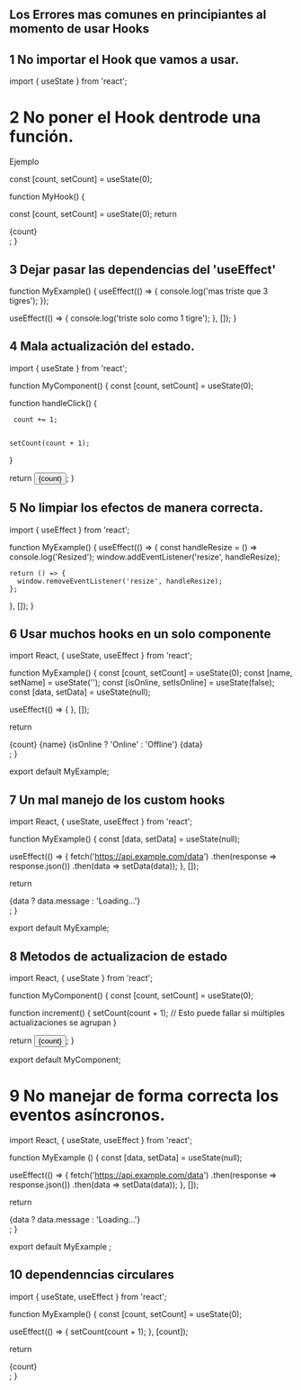 ## Los Errores mas comunes en principiantes al momento de usar Hooks

## 1 No importar el Hook que vamos a usar.

import { useState } from 'react';

# 2 No poner el Hook dentrode una función.
Ejemplo

const [count, setCount] = useState(0); 

function MyHook() {

  const [count, setCount] = useState<number>(0);
  return <div>{count}</div>;
}

## 3 Dejar pasar las dependencias del 'useEffect'

function MyExample() {
  useEffect(() => {
    console.log('mas triste que 3 tigres');
  });

  useEffect(() => {
    console.log('triste solo como 1 tigre');
  }, []); 
}

## 4 Mala actualización del estado.

import { useState } from 'react';

function MyComponent() {
  const [count, setCount] = useState<number>(0);

  function handleClick() {
   
     count += 1; 

    
    setCount(count + 1);
  }

  return <button onClick={handleClick}>{count}</button>;
}

## 5 No limpiar los efectos de manera correcta.

import { useEffect } from 'react';

function MyExample() {
  useEffect(() => {
    const handleResize = () => console.log('Resized');
    window.addEventListener('resize', handleResize);

    return () => {
      window.removeEventListener('resize', handleResize);
    };
  }, []);
}

## 6 Usar muchos hooks en un solo componente

import React, { useState, useEffect } from 'react';

function MyExample() {
  const [count, setCount] = useState<number>(0);
  const [name, setName] = useState<string>('');
  const [isOnline, setIsOnline] = useState<boolean>(false);
  const [data, setData] = useState<any>(null);

  useEffect(() => {
  }, []);

  return <div>{count} {name} {isOnline ? 'Online' : 'Offline'} {data}</div>;
}

export default MyExample;


## 7 Un mal manejo de los custom hooks

import React, { useState, useEffect } from 'react';

function MyExample() {
  const [data, setData] = useState<any>(null);

  useEffect(() => {
    fetch('https://api.example.com/data')
      .then(response => response.json())
      .then(data => setData(data));
  }, []);

  return <div>{data ? data.message : 'Loading...'}</div>;
}

export default MyExample;

## 8 Metodos de actualizacion de estado

import React, { useState } from 'react';

function MyComponent() {
  const [count, setCount] = useState<number>(0);

  function increment() {
    setCount(count + 1); // Esto puede fallar si múltiples actualizaciones se agrupan
  }

  return <button onClick={increment}>{count}</button>;
}

export default MyComponent;

# 9 No manejar de forma correcta los eventos asíncronos.

import React, { useState, useEffect } from 'react';

function MyExample () {
  const [data, setData] = useState<any>(null);

  useEffect(() => {
    fetch('https://api.example.com/data')
      .then(response => response.json())
      .then(data => setData(data));
  }, []);

  return <div>{data ? data.message : 'Loading...'}</div>;
}

export default MyExample ;

## 10 dependenncias circulares

import { useState, useEffect } from 'react';

function MyExample() {
  const [count, setCount] = useState<number>(0);

  useEffect(() => {
    setCount(count + 1); 
  }, [count]);

  return <div>{count}</div>;
}
